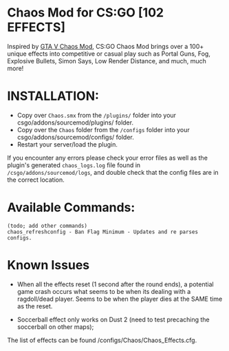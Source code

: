 # Chaos Mod for CS:GO [102 EFFECTS]

Inspired by [GTA V Chaos Mod](https://www.gta5-mods.com/scripts/chaos-mod-v-beta), CS:GO Chaos Mod brings over a 100+ unique effects into competitive or casual play such as Portal Guns, Fog, Explosive Bullets, Simon Says, Low Render Distance, and much, much more!


# INSTALLATION:
- Copy over `Chaos.smx` from the `/plugins/` folder into your csgo/addons/sourcemod/plugins/ folder.
- Copy over the `Chaos` folder from the `/configs` folder into your csgo/addons/sourcemod/configs/ folder.
- Restart your server/load the plugin.

If you encounter any errors please check your error files as well as the plugin's generated `chaos_logs.log` file found in `/csgo/addons/sourcemod/logs`, and double check that the config files are in the correct location.

# Available Commands:
```
(todo; add other commands)
chaos_refreshconfig - Ban Flag Minimum - Updates and re parses configs.
```


# Known Issues
- When all the effects reset (1 second after the round ends), a potential game crash occurs what seems to be when its dealing with a ragdoll/dead player.
  Seems to be when the player dies at the SAME time as the reset.
  
- Soccerball effect only works on Dust 2 (need to test precaching the soccerball on other maps);


The list of effects can be found /configs/Chaos/Chaos_Effects.cfg. 